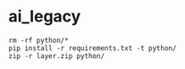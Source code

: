 # ai_legacy

```
rm -rf python/*
pip install -r requirements.txt -t python/
zip -r layer.zip python/
```